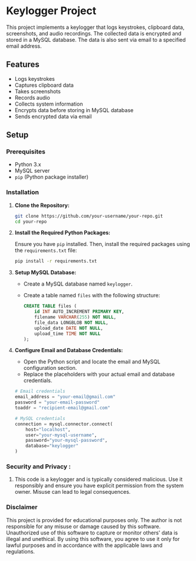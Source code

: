# Keylogger Project

This project implements a keylogger that logs keystrokes, clipboard data, screenshots, and audio recordings. The collected data is encrypted and stored in a MySQL database. The data is also sent via email to a specified email address.

## Features

- Logs keystrokes
- Captures clipboard data
- Takes screenshots
- Records audio
- Collects system information
- Encrypts data before storing in MySQL database
- Sends encrypted data via email

## Setup

### Prerequisites

- Python 3.x
- MySQL server
- `pip` (Python package installer)

### Installation

1. **Clone the Repository:**

    ```sh
    git clone https://github.com/your-username/your-repo.git
    cd your-repo
    ```

2. **Install the Required Python Packages:**

    Ensure you have `pip` installed. Then, install the required packages using the `requirements.txt` file:

    ```sh
    pip install -r requirements.txt
    ```

3. **Setup MySQL Database:**

    - Create a MySQL database named `keylogger`.
    - Create a table named `files` with the following structure:

      ```sql
      CREATE TABLE files (
          id INT AUTO_INCREMENT PRIMARY KEY,
          filename VARCHAR(255) NOT NULL,
          file_data LONGBLOB NOT NULL,
          upload_date DATE NOT NULL,
          upload_time TIME NOT NULL
      );
      ```

4. **Configure Email and Database Credentials:**

    - Open the Python script and locate the email and MySQL configuration section.
    - Replace the placeholders with your actual email and database credentials.

    ```python
    # Email credentials
    email_address = "your-email@gmail.com"
    password = "your-email-password"
    toaddr = "recipient-email@gmail.com"

    # MySQL credentials
    connection = mysql.connector.connect(
        host="localhost",
        user="your-mysql-username",
        password="your-mysql-password",
        database="keylogger"
    )
    ```



### Security and Privacy :

1. This code is a keylogger and is typically considered malicious. Use it responsibly and ensure you have explicit permission from the system owner. Misuse can lead to legal consequences.

### Disclaimer

This project is provided for educational purposes only. The author is not responsible for any misuse or damage caused by this software. Unauthorized use of this software to capture or monitor others' data is illegal and unethical. By using this software, you agree to use it only for lawful purposes and in accordance with the applicable laws and regulations.
